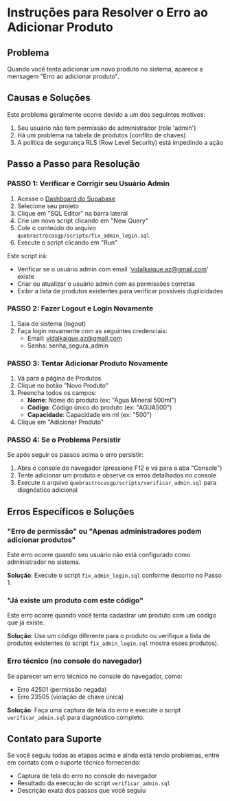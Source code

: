 # Instruções para Resolver o Erro ao Adicionar Produto

## Problema

Quando você tenta adicionar um novo produto no sistema, aparece a mensagem "Erro ao adicionar produto".

## Causas e Soluções

Este problema geralmente ocorre devido a um dos seguintes motivos:

1. Seu usuário não tem permissão de administrador (role 'admin')
2. Há um problema na tabela de produtos (conflito de chaves)
3. A política de segurança RLS (Row Level Security) está impedindo a ação

## Passo a Passo para Resolução

### PASSO 1: Verificar e Corrigir seu Usuário Admin

1. Acesse o [Dashboard do Supabase](https://app.supabase.io)
2. Selecione seu projeto
3. Clique em "SQL Editor" na barra lateral
4. Crie um novo script clicando em "New Query"
5. Cole o conteúdo do arquivo `quebrastrocasgp/scripts/fix_admin_login.sql`
6. Execute o script clicando em "Run"

Este script irá:
- Verificar se o usuário admin com email 'vidalkaique.az@gmail.com' existe
- Criar ou atualizar o usuário admin com as permissões corretas
- Exibir a lista de produtos existentes para verificar possíveis duplicidades

### PASSO 2: Fazer Logout e Login Novamente

1. Saia do sistema (logout)
2. Faça login novamente com as seguintes credenciais:
   - Email: vidalkaique.az@gmail.com
   - Senha: senha_segura_admin

### PASSO 3: Tentar Adicionar Produto Novamente

1. Vá para a página de Produtos
2. Clique no botão "Novo Produto"
3. Preencha todos os campos:
   - **Nome**: Nome do produto (ex: "Água Mineral 500ml")
   - **Código**: Código único do produto (ex: "AGUA500")
   - **Capacidade**: Capacidade em ml (ex: "500")
4. Clique em "Adicionar Produto"

### PASSO 4: Se o Problema Persistir

Se após seguir os passos acima o erro persistir:

1. Abra o console do navegador (pressione F12 e vá para a aba "Console")
2. Tente adicionar um produto e observe os erros detalhados no console
3. Execute o arquivo `quebrastrocasgp/scripts/verificar_admin.sql` para diagnóstico adicional

## Erros Específicos e Soluções

### "Erro de permissão" ou "Apenas administradores podem adicionar produtos"

Este erro ocorre quando seu usuário não está configurado como administrador no sistema.

**Solução**: Execute o script `fix_admin_login.sql` conforme descrito no Passo 1.

### "Já existe um produto com este código"

Este erro ocorre quando você tenta cadastrar um produto com um código que já existe.

**Solução**: Use um código diferente para o produto ou verifique a lista de produtos existentes (o script `fix_admin_login.sql` mostra esses produtos).

### Erro técnico (no console do navegador)

Se aparecer um erro técnico no console do navegador, como:
- Erro 42501 (permissão negada)
- Erro 23505 (violação de chave única)

**Solução**: Faça uma captura de tela do erro e execute o script `verificar_admin.sql` para diagnóstico completo.

## Contato para Suporte

Se você seguiu todas as etapas acima e ainda está tendo problemas, entre em contato com o suporte técnico fornecendo:
- Captura de tela do erro no console do navegador
- Resultado da execução do script `verificar_admin.sql`
- Descrição exata dos passos que você seguiu 